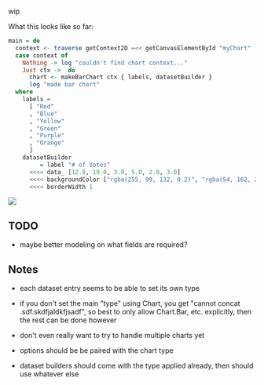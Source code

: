 wip

What this looks like so far:

```hs
main = do
  context <- traverse getContext2D =<< getCanvasElementById "myChart"
  case context of
    Nothing -> log "couldn't find chart context..."
    Just ctx ->  do
      chart <- makeBarChart ctx { labels, datasetBuilder }
      log "made bar chart"
  where
    labels =
      [ "Red"
      , "Blue"
      , "Yellow"
      , "Green"
      , "Purple"
      , "Orange"
      ]
    datasetBuilder
         = label "# of Votes"
      <<<< data_ [12.0, 19.0, 3.0, 5.0, 2.0, 3.0]
      <<<< backgroundColor ["rgba(255, 99, 132, 0.2)", "rgba(54, 162, 235, 0.2)", "rgba(255, 206, 86, 0.2)", "rgba(75, 192, 192, 0.2)", "rgba(153, 102, 255, 0.2)", "rgba(255, 159, 64, 0.2)"]
      <<<< borderWidth 1
```

![](https://i.imgur.com/mFBejTd.png)

## TODO

* maybe better modeling on what fields are required?

## Notes

* each dataset entry seems to be able to set its own type
* if you don't set the main "type" using Chart, you get "cannot concat .sdf.skdfjaldkfjsadf", so best to only allow Chart.Bar, etc. explicitly, then the rest can be done however
* don't even really want to try to handle multiple charts yet

* options should be be paired with the chart type

* dataset builders should come with the type applied already, then should use whatever else
